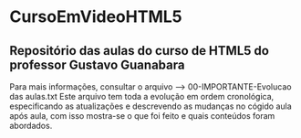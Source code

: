 # CursoEmVideoHTML5
Repositório das aulas do curso de HTML5 do professor Gustavo Guanabara
-------------------------------------------------------------------------------------------------------------------------------------------------------------------------
Para mais informações, consultar o arquivo --> 00-IMPORTANTE-Evolucao das aulas.txt
Este arquivo tem toda a evolução em ordem cronológica, especificando as atualizações e descrevendo as mudanças no cógido aula após aula, com isso mostra-se o que foi feito e quais conteúdos foram abordados.
